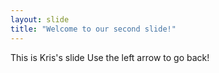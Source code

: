 ```yaml
---
layout: slide
title: "Welcome to our second slide!"
---
```

This is Kris's slide
Use the left arrow to go back!
